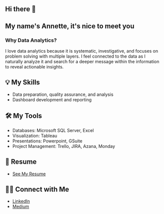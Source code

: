 ## Hi there 👋
## My name's Annette, it's nice to meet you

### Why Data Analytics? 
I love data analytics because it is systematic, investigative, and focuses on problem solving with multiple layers. I feel connected to the data as I naturally analyze it and search for a deeper message within the information to reveal actionable insights. 
 

<!-- ## 📍 Projects 
- [SQL - Pizza Place Sales](https://github.com/annetteorrick/Pizza-Place-Sales)
-->

## 💡 My Skills
- Data preparation, quality assurance, and analysis
- Dashboard development and reporting


## 🛠️ My Tools
- Databases: Microsoft SQL Server, Excel
- Visualization: Tableau
- Presentations: Powerpoint, GSuite
- Project Management: Trello, JIRA, Azana, Monday

 ## 🌟 Resume 
- [See My Resume](https://github.com/annettelofing/annettelofing/blob/main/Lofing-Judith-Annette-Resume-11-2023.pdf)

<!-- - [Resume PDF](https://github.com/annetteorrick/Resume/blob/main/Orrick-Judith-Resume%206-24-23.pdf)
-->

## 👋🏼 Connect with Me 
- [LinkedIn](https://www.linkedin.com/in/annette-lofing-12a579138/ "LinkedIn")
- [Medium](https://medium.com/@thenetta101 "Medium") 


